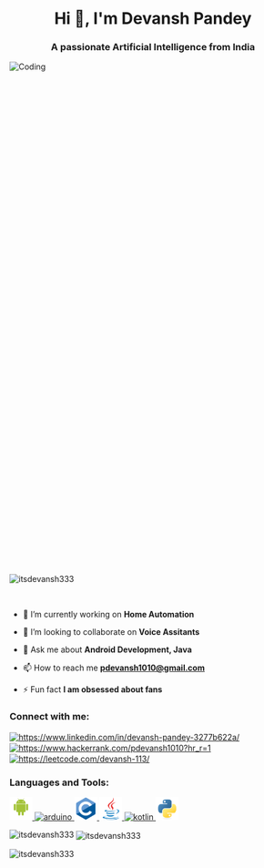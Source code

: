 <h1 align="center">Hi 👋, I'm Devansh Pandey</h1>
<h3 align="center">A passionate Artificial Intelligence from India</h3>
<img align="right" alt="Coding" height="900" width="1000" src="https://media1.tenor.com/m/ShphQRiwlEgAAAAd/matrix-code.gif">


<p align="left"> <img src="https://komarev.com/ghpvc/?username=itsdevansh333&label=Profile%20views&color=0e75b6&style=flat" alt="itsdevansh333" /> </p>

<p align="left"> <a href="https://twitter.com/" target="blank"><img src="https://img.shields.io/twitter/follow/?logo=twitter&style=for-the-badge" alt="" /></a> </p>

- 🔭 I’m currently working on **Home Automation**

- 👯 I’m looking to collaborate on **Voice Assitants**

- 💬 Ask me about **Android Development, Java**

- 📫 How to reach me **pdevansh1010@gmail.com**

- ⚡ Fun fact **I am obsessed about fans**

<h3 align="left">Connect with me:</h3>
<p align="left">
<a href="https://linkedin.com/in/https://www.linkedin.com/in/devansh-pandey-3277b622a/" target="blank"><img align="center" src="https://raw.githubusercontent.com/rahuldkjain/github-profile-readme-generator/master/src/images/icons/Social/linked-in-alt.svg" alt="https://www.linkedin.com/in/devansh-pandey-3277b622a/" height="30" width="40" /></a>
<a href="https://www.hackerrank.com/https://www.hackerrank.com/pdevansh1010?hr_r=1" target="blank"><img align="center" src="https://raw.githubusercontent.com/rahuldkjain/github-profile-readme-generator/master/src/images/icons/Social/hackerrank.svg" alt="https://www.hackerrank.com/pdevansh1010?hr_r=1" height="30" width="40" /></a>
<a href="https://www.leetcode.com/https://leetcode.com/devansh-113/" target="blank"><img align="center" src="https://raw.githubusercontent.com/rahuldkjain/github-profile-readme-generator/master/src/images/icons/Social/leet-code.svg" alt="https://leetcode.com/devansh-113/" height="30" width="40" /></a>
</p>

<h3 align="left">Languages and Tools:</h3>
<p align="left"> <a href="https://developer.android.com" target="_blank" rel="noreferrer"> <img src="https://raw.githubusercontent.com/devicons/devicon/master/icons/android/android-original-wordmark.svg" alt="android" width="40" height="40"/> </a> <a href="https://www.arduino.cc/" target="_blank" rel="noreferrer"> <img src="https://cdn.worldvectorlogo.com/logos/arduino-1.svg" alt="arduino" width="40" height="40"/> </a> <a href="https://www.cprogramming.com/" target="_blank" rel="noreferrer"> <img src="https://raw.githubusercontent.com/devicons/devicon/master/icons/c/c-original.svg" alt="c" width="40" height="40"/> </a> <a href="https://www.java.com" target="_blank" rel="noreferrer"> <img src="https://raw.githubusercontent.com/devicons/devicon/master/icons/java/java-original.svg" alt="java" width="40" height="40"/> </a> <a href="https://kotlinlang.org" target="_blank" rel="noreferrer"> <img src="https://www.vectorlogo.zone/logos/kotlinlang/kotlinlang-icon.svg" alt="kotlin" width="40" height="40"/> </a> <a href="https://www.python.org" target="_blank" rel="noreferrer"> <img src="https://raw.githubusercontent.com/devicons/devicon/master/icons/python/python-original.svg" alt="python" width="40" height="40"/> </a> </p>

<p><img align="left" src="https://github-readme-stats.vercel.app/api/top-langs?username=itsdevansh333&show_icons=true&locale=en&layout=compact" alt="itsdevansh333" /></p>

<p>&nbsp;<img align="center" src="https://github-readme-stats.vercel.app/api?username=itsdevansh333&show_icons=true&locale=en" alt="itsdevansh333" /></p>

<p><img align="center" src="https://github-readme-streak-stats.herokuapp.com/?user=itsdevansh333&" alt="itsdevansh333" /></p>

